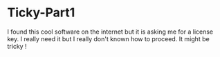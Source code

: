 # Ticky-Part1

I found this cool software on the internet but it is asking me for a license key. I really need it but I really don't known how to proceed. It might be tricky !
